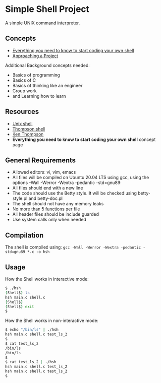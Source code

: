  # **Simple Shell Project**
 A simple UNIX command interpreter.
 
 ## Concepts
 * [Everything you need to know to start coding your own shell](https://intranet.alxswe.com/concepts/64)
 * [Approaching a Project](https://intranet.alxswe.com/concepts/350)
 
 Additional Background concepts needed:
* Basics of programming
* Basics of C
* Basics of thinking like an engineer
* Group work
* and Learning how to learn

## Resources
* [Unix shell](https://en.wikipedia.org/wiki/Unix_shell)
* [Thompson shell](https://en.wikipedia.org/wiki/Thompson_shell)
* [Ken Thompson](https://en.wikipedia.org/wiki/Ken_Thompson)
* **Everything you need to know to start coding your own shell** concept page

## General Requirements
* Allowed editors: vi, vim, emacs
* All files will be compiled on Ubuntu 20.04 LTS using gcc, using the options -Wall -Werror -Wextra -pedantic -std=gnu89
* All files should end with a new line
* The code should use the Betty style. It will be checked using betty-style.pl and betty-doc.pl
* The shell should not have any memory leaks
* No more than 5 functions per file
* All header files should be include guarded
* Use system calls only when needed

## Compilation
The shell is compiled using:
` gcc -Wall -Werror -Wextra -pedantic -std=gnu89 *.c -o hsh `

## Usage
How the Shell works in interactive mode:  
```bash
$ ./hsh
(Shell$) ls
hsh main.c shell.c
(Shell$) 
(Shell$) exit
$
```

How the Shell works in non-interactive mode:
```bash
$ echo "/bin/ls" | ./hsh
hsh main.c shell.c test_ls_2
$
$ cat test_ls_2
/bin/ls
/bin/ls
$
$ cat test_ls_2 | ./hsh
hsh main.c shell.c test_ls_2
hsh main.c shell.c test_ls_2
$
```
